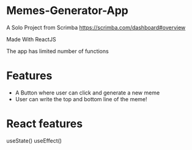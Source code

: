 # Memes-Generator-App

 A Solo Project from Scrimba https://scrimba.com/dashboard#overview
 
 Made With ReactJS
 
 The app has limited number of functions
 
 # Features
 
* A Button where user can click and generate a new meme
* User can write the top and bottom line of the meme!

# React features
useState() 
useEffect()



 
